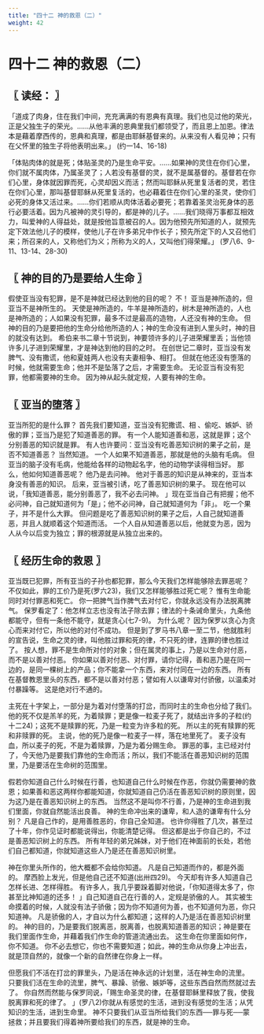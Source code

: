 ```yaml
---
title: "四十二 神的救恩（二）"
weight: 42
---
```


# 四十二 神的救恩（二）


## 〖 读经： 〗

「道成了肉身，住在我们中间，充充满满的有恩典有真理。我们也见过他的荣光，正是父独生子的荣光。……从他丰满的恩典里我们都领受了，而且恩上加恩。律法本是藉着摩西传的，恩典和真理，都是由耶稣基督来的。从来没有人看见神；只有在父怀里的独生子将他表明出来。」
(约一14、16-18)

「体贴肉体的就是死；体贴圣灵的乃是生命平安。……如果神的灵住在你们心里，你们就不属肉体，乃属圣灵了；人若没有基督的灵，就不是属基督的。基督若在你们心里，身体就因罪而死，心灵却因义而活；然而叫耶稣从死里复活者的灵，若住在你们心里，那叫基督耶稣从死里复活的，也必藉着住在你们心里的圣灵，使你们必死的身体又活过来。……你们若顺从肉体活着必要死；若靠着圣灵治死身体的恶行必要活着。因为凡被神的灵引导的，都是神的儿子。……我们晓得万事都互相效力，叫爱神的人得益处，就是按他旨意被召的人。因为他预先所知道的人，就预先定下效法他儿子的模样，使他儿子在许多弟兄中作长子；预先所定下的人又召他们来；所召来的人，又称他们为义；所称为义的人，又叫他们得荣耀。」
(罗八6、9-11、13-14、28-30)

## 〖 神的目的乃是要给人生命 〗

假使亚当没有犯罪，是不是神就已经达到他的目的呢？
不！
亚当是神所造的，但亚当不是神所生的。
天使是神所造的，牛羊是神所造的，树木是神所造的，人也是神所造的；人如果没有犯罪，最多不过是最高的造物，人还没有神的生命。
但神的目的乃是要把他的生命分给他所造的人；神的生命没有进到人里头时，神的目的就没有达到。
希伯来书二章十节说到，神要领许多的儿子进荣耀里丢；当他领许多儿子进到荣耀里，才是神达到他的目的之时。
在创世记二章时，亚当没有发脾气、没有撒谎，他和夏娃两人也没有夫妻相争、相打。
但就在他还没有堕落的时候，他就需要生命；他并不是坠落了之后，才需要生命。
无论亚当有没有犯罪，他都需要神的生命。
因为神从起头就定规，人要有神的生命。

## 〖 亚当的堕落 〗

亚当所犯的是什么罪？
首先我们要知道，亚当没有犯撒谎、相 、偷吃、嫉妒、骄傲的罪；亚当乃是犯了知道善恶的罪。
有一个人能知道善和恶，这就是罪；这个分别善恶的知识就是罪。
有人也许要问：亚当没有吃善恶知识树的果子之前，是否不知道善恶？
当然知道。
一个人如果不知道善恶，那就是他的头脑有毛病。
但亚当的脑子没有毛病，他能给各样的动物起名字，他的动物学读得相当好。
那么，他如何知道善恶呢？
他乃是去问神。
他对于善恶的知识是从神来的，亚当本身没有善恶的知识。
后来，亚当被引诱，吃了善恶知识树的果子。
现在他可以说，「我知道善恶，能分别善恶了，我不必去问神。
」现在亚当自己有把握；他不必问神，自己就知道何为「是」；他不必问神，自己就知道何为「非」。
吃一个果子，并不是什么大罪。
但问题是吃了善恶知识树的果子之后，人自己就知道善恶，并且人就顺着这个知道而活。
一个人自从知道善恶以后，他就变为恶，因为人从今以后变为独立；罪的根源就是从独立出来的。

## 〖 经历生命的救恩 〗

亚当既已犯罪，所有亚当的子孙也都犯罪，那么今天我们怎样能够除去罪恶呢？
不仅如此，罪的工价乃是死(罗六23)，我们又怎样能够胜过死亡呢？
惟有生命能同时对付罪恶和死亡。
你一把脾气当作脾气去对付它，你就永远没有办法脱离脾气。
保罗看定了：他怎样立志也没有法子除去罪；律法的十条诫命里头，九条他都能守，但有一条他不能守，就是贪心(七7-9)。
为什么呢？
因为保罗以贪心为贪心而来对付它，所以他的对付不成功。
但是到了罗马书八章一至二节，他就胜利的宣告说，生命之灵的律，叫他胜过罪和死的律，不只死的律，连罪的律也胜过了。
按人想，罪不是生命所对付的对象；但在属灵的事上，乃是以生命对付恶，而不是以善对付恶。
你如果以善对付恶、对付罪，请你记得，善和恶乃是在同一边的，是同一棵树上的产品；你不能拿一个东西，来对付同在一边的东西。
所有在基督教恩里头的东西，都不是以善对付恶；譬如有人以谦卑对付骄傲，以温柔对付暴躁等。
这是绝对行不通的。

主死在十字架上，一部分是为着对付堕落的打岔，而同时主的生命也分给了我们。
他的死不仅是羔羊的死，为着赎罪；更是像一粒麦子死了，就结出许多的子粒(约十二24)；这死不是赎罪的死，乃是一粒变为许多粒的死。
所以主的死有赎罪的死和非赎罪的死。
主说，他的死乃是像一粒麦子一样，落在地里死了。
麦子没有血，所以麦子的死，不是为着赎罪，乃是为着分赐生命。
罪恶的事，主已经对付了，今天他乃是要我们靠他的生命而活；所以，我们不能活在善恶知识树的范围里，乃是要活在生命树的范围里。

假若你知道自己什么时候在行善，也知道自己什么时候在作恶，你就仍需要神的救恩；如果善和恶这两样你都能知道，你就知道自己仍活在善恶知识树的原则里，因为这乃是在善恶知识树上的东西。
当然这不是叫你不行善，乃是神的生命进到我们里面，你就自然能活出良善。
神的生命冲出来的谦卑，和人造的谦卑有什么分别？
凡是自己作的，是用善胜恶的，你自己全知道。
也许你得胜了几次，甚至过了十年，你作见证时都能说得出，你能清楚记得。
但这都是出于你自己的，不过是善恶知识树上的东西。
所有年轻的弟兄姊妹，对于他们在神面前的长处，若他们自己都知道，你就知道这些人乃是还在善恶知识树里。

神在你里头所作的，他大概都不会给你知道。
凡是自己知道而作的，都是外面的。
摩西脸上发光，但是他自己还不知道(出卅四29)。
今天却有许多人知道自己怎样长进、怎样得胜。
有许多人，我几乎要跺着脚对他说，「你知道得太多了，你甚至比神知道的还多！
」自己知道自己在行善的人，定规是骄傲的人。
其实被生命摸着的时候，人就没有法子骄傲；因为你不知道何为善，也不知道何为恶，你只知道神。
凡是骄傲的人，才自以为什么都知道；这样的人乃是活在善恶知识树里的。
神的目的，乃是要我们脱离恶，脱离善，也脱离知道善恶的知识；神是要在我们里面作生命，并藉着我们作生命的管道流通出去。
这生命在你里面如何作，你不知道。
你不必去想它，你也不需要知道；如此，神的生命从你身上冲出去，就是顶自然的，就像一个新的自然律在你身上一样。

但愿我们不活在打岔的罪里头，乃是活在神永远的计划里，活在神生命的流里。
只要我们活在生命的流里，脾气、暴躁、骄傲、嫉妒等，这些东西自然而然就过去了。
你自然而然能与保罗同说，「赐生命圣灵的律，在基督耶稣里释放了我，使我脱离罪和死的律了。
」(罗八2)你就从有感觉的生活，进到没有感觉的生活；从凭知识的生活，进到生命里。
神不只要我们从亚当所给我们的东西──罪与死──蒙拯救；并且要我们得着神所要给我们的东西，就是神的生命。
